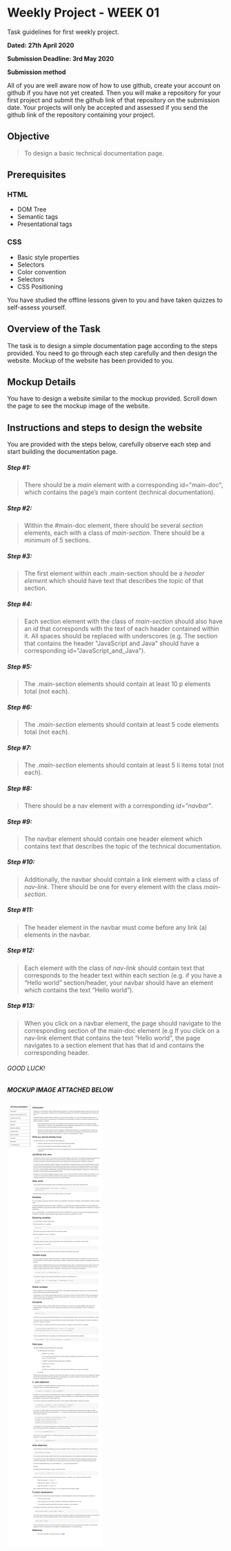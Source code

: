 # Weekly Project - WEEK 01

Task guidelines for first weekly project.

**Dated: 27th April 2020**

**Submission Deadline: 3rd May 2020**

**Submission method**

All of you are well aware now of how to use github, create your account on github if you have not yet created. Then you will make a repository for your first project and submit the github link of that repository on the submission date. Your projects will only be accepted and assessed if you send the github link of the repository containing your project.  

## Objective
> To design a basic technical documentation page.

## Prerequisites 

### HTML 

- DOM Tree
- Semantic tags
- Presentational tags

### CSS

- Basic style properties
- Selectors
- Color convention
- Selectors
- CSS Positioning

You have studied the offline lessons given to you and have taken quizzes to self-assess yourself.

## Overview of the Task

The task is to design a simple documentation page according to the steps provided. You need to go through each step carefully and then design the website. Mockup of the website has been provided to you.

## Mockup Details

You have to design a website similar to the mockup provided. Scroll down the page to see the mockup image of the website.

## Instructions and steps to design the website

You are provided with the steps below, carefully observe each step and start building the documentation page.

##### Step #1: 
> There should be a *main* element with a corresponding id="main-doc", which contains the page’s main content (technical documentation).

##### Step #2:  
> Within the #main-doc element, there should be several *section* elements, each with a class of *main-section*. There should be a minimum of 5 sections.

##### Step #3:  
> The first element within each .main-section should be a *header element* which should have text that describes the topic of that section.

##### Step #4: 
> Each section element with the class of *main-section* should also have an *id* that corresponds with the text of each header contained within it. All spaces should be replaced with underscores (e.g. The section that contains the header "JavaScript and Java" should have a corresponding id="JavaScript_and_Java").

##### Step #5:  
> The .main-section elements should contain at least 10 p elements total (not each).

##### Step #6: 
> The *.main-section* elements should contain at least 5 code elements total (not each).

##### Step #7: 
> The *.main-section* elements should contain at least 5 li items total (not each).

##### Step #8: 
> There should be a nav element with a corresponding *id="navbar"*. 

##### Step #9: 
> The navbar element should contain one header element which contains text that describes the topic of the technical documentation.

##### Step #10: 
> Additionally, the navbar should contain a link element with a class of *nav-link*. There should be one for every element with the class *main-section*.

##### Step #11: 
> The header element in the navbar must come before any link (a) elements in the navbar.

##### Step #12: 
> Each element with the class of *nav-link* should contain text that corresponds to the header text within each section (e.g. if you have a “Hello world” section/header, your navbar should have an element which contains the text “Hello world”).

##### Step #13: 
> When you click on a navbar element, the page should navigate to the corresponding section of the main-doc element (e.g If you click on a nav-link element that contains the text “Hello world”, the page navigates to a section element that has that id and contains the corresponding header.

###### GOOD LUCK!

##### MOCKUP IMAGE ATTACHED BELOW

![MOCKUP](mockup/mockup-week01.png)


